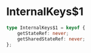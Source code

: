 # InternalKeys$1

```ts
type InternalKeys$1 = keyof {
    getStateRef: never;
    getSharedStateRef: never;
};
```


